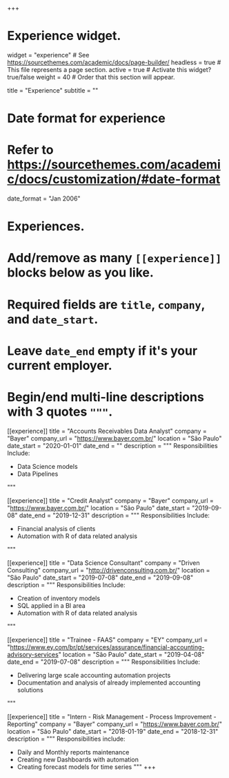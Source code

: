 +++
# Experience widget.
widget = "experience"  # See https://sourcethemes.com/academic/docs/page-builder/
headless = true  # This file represents a page section.
active = true  # Activate this widget? true/false
weight = 40  # Order that this section will appear.

title = "Experience"
subtitle = ""

# Date format for experience
#   Refer to https://sourcethemes.com/academic/docs/customization/#date-format
date_format = "Jan 2006"

# Experiences.
#   Add/remove as many `[[experience]]` blocks below as you like.
#   Required fields are `title`, `company`, and `date_start`.
#   Leave `date_end` empty if it's your current employer.
#   Begin/end multi-line descriptions with 3 quotes `"""`.

[[experience]]
  title = "Accounts Receivables Data Analyst"
  company = "Bayer"
  company_url = "https://www.bayer.com.br/"
  location = "São Paulo"
  date_start = "2020-01-01"
  date_end = ""
  description = """
  Responsibilities Include:

  * Data Science models
  * Data Pipelines
  
  """
  
[[experience]]
  title = "Credit Analyst"
  company = "Bayer"
  company_url = "https://www.bayer.com.br/"
  location = "São Paulo"
  date_start = "2019-09-08"
  date_end = "2019-12-31"
  description = """
  Responsibilities Include:
  
  * Financial analysis of clients
  * Automation with R of data related analysis

  """
  
[[experience]]
  title = "Data Science Consultant"
  company = "Driven Consulting"
  company_url = "http://drivenconsulting.com.br/"
  location = "São Paulo"
  date_start = "2019-07-08"
  date_end = "2019-09-08"
  description = """
  Responsibilities Include:
  
  * Creation of inventory models
  * SQL applied in a BI area
  * Automation with R of data related analysis

  """
  
[[experience]]
  title = "Trainee - FAAS"
  company = "EY"
  company_url = "https://www.ey.com/br/pt/services/assurance/financial-accounting-advisory-services"
  location = "São Paulo"
  date_start = "2019-04-08"
  date_end = "2019-07-08"
  description = """
  Responsibilities Include:
  
  * Delivering large scale accounting automation projects
  * Documentation and analysis of already implemented accounting solutions

  """
  
  
[[experience]]
  title = "Intern - Risk Management - Process Improvement - Reporting"
  company = "Bayer"
  company_url = "https://www.bayer.com.br/"
  location = "São Paulo"
  date_start = "2018-01-19"
  date_end = "2018-12-31"
  description = """
  Responsibilities include:
  
  * Daily and Monthly reports maintenance 
  * Creating new Dashboards with automation
  * Creating forecast models for time series
  """
+++
